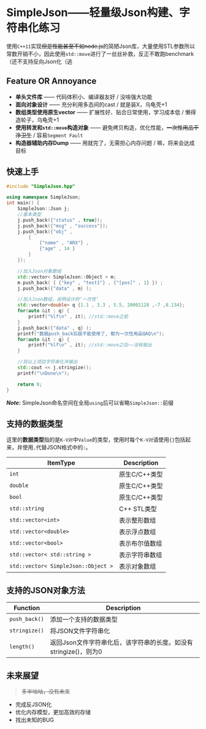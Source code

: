 # SimpleJson——轻量级Json构建、字符串化练习

使用`C++11`实现~~但是性能甚至不如node.js~~的简陋Json库，大量使用STL参数所以常数开销不小，因此使用`std::move`进行了一丝丝补救，反正不敢跑benchmark（还不支持反向Json化（逃

## Feature OR Annoyance

* **单头文件库** —— 代码体积小、编译器友好 / 没啥强大功能
* **面向对象设计** —— 充分利用多态间的cast / 就是装X，乌龟壳+1
* **数组类型使用原生vector** —— 扩展性好、贴合日常使用，学习成本低 / 懒得造轮子，乌龟壳+1
* **使用转发和`std::move`构造对象** —— 避免拷贝构造，优化性能，~~一次性用品干净卫生~~ / 容易`Segment Fault`
* **构造器辅助内存Dump** —— 用就完了，无需担心内存问题 / 嘛，将来会达成目标

## 快速上手

```c++
#include "SimpleJson.hpp"

using namespace SimpleJson;
int main() {
	SimpleJson::Json j;
	//基本类型
	j.push_back({"status" , true});
	j.push_back({"msg" , "success"});
	j.push_back({"obj" , 
		{ 
			{"name" , "ARX"} , 
			{"age" , 14 }
		} 
	});

	//加入Json对象数组
	std::vector< SimpleJson::Object > m;
	m.push_back( { {"key" , "test1"} , {"[pos]" , 1} }) ;
	j.push_back({"data" , m} );

	//加入Json数组，说明设计的‘一次性’
	std::vector<double> q {1.1 , 3.3 , 5.5, 20001128 ,-7 ,8.134};
	for(auto &it : q) {
		printf("%lf\n" , it); //std::move之前
	}
	j.push_back({"data" , q} );
	printf("数据push_back后就不能使用了, 都为一次性用品QAQ\n");
	for(auto &it : q) {
		printf("%lf\n" , it); //std::move之后——没有输出
	}

	//将以上项目字符串化并输出
    std::cout << j.stringize();
    printf("\nDone\n");

	return 0;
}
```
***Note:*** SimpleJson命名空间在全局`using`后可以省略`SimpleJson::`前缀

## 支持的数据类型

这里的**数据类型**指的是`K-V对`中`Value`的类型，使用时每个`K-V对`请使用`{}`包括起来，并使用`,`代替JSON格式中的`:`。

| ItemType | Description |
| --------- | ----------|
| `int`  | 原生C/C++类型|
| `double`| 原生C/C++类型|
| `bool`| 原生C/C++类型|
| `std::string`| C++ STL类型|
| `std::vector<int>`| 表示整形数组|
| `std::vector<double>`| 表示浮点数组|
| `std::vector<bool>`| 表示布尔值数组|
| `std::vector< std::string >` | 表示字符串数组|
| `std::vector< SimpleJson::Object >`| 表示对象数组|

## 支持的JSON对象方法


| Function | Description |
| --------- | ----------|
| `push_back()`  | 添加一个支持的数据类型 |
| `stringize()`| 将JSON文件字符串化 |
| `length()`| 返回Json文件字符串化后，该字符串的长度。如没有stringize()，则为0|



## 未来展望
> ~~多半咕咕，没有未来~~
+ 完成反JSON化
+ 优化内存模型，更加高效的存储
+ 找出未知的BUG
